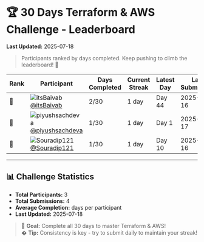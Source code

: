 # 🏆 30 Days Terraform & AWS Challenge - Leaderboard

**Last Updated:** 2025-07-18

> Participants ranked by days completed. Keep pushing to climb the leaderboard! 🚀

| Rank | Participant | Days Completed | Current Streak | Latest Day | Last Submission | Status |
|------|-------------|----------------|----------------|------------|-----------------|--------|
| 🥇 | ![itsBaivab](https://github.com/itsBaivab.png?size=32) [@itsBaivab](https://github.com/itsBaivab) | 2/30 | 1 day | Day 44 | 2025-07-16 | 🔥 Active |
| 🥈 | ![piyushsachdeva](https://github.com/piyushsachdeva.png?size=32) [@piyushsachdeva](https://github.com/piyushsachdeva) | 1/30 | 1 day | Day 1 | 2025-07-17 | 🔥 Active |
| 🥉 | ![Souradip121](https://github.com/Souradip121.png?size=32) [@Souradip121](https://github.com/Souradip121) | 1/30 | 1 day | Day 10 | 2025-07-16 | 🔥 Active |

---

## 📊 Challenge Statistics

- **Total Participants:** 3
- **Total Submissions:** 4
- **Average Completion:**  days per participant
- **Last Updated:** 2025-07-18

> 🎯 **Goal:** Complete all 30 days to master Terraform & AWS!  
> � **Tip:** Consistency is key - try to submit daily to maintain your streak!

